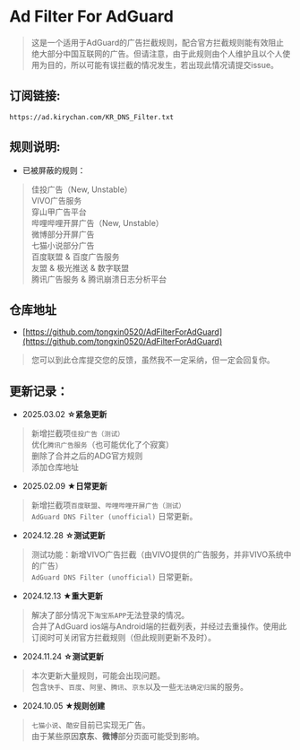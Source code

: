 # Ad Filter For AdGuard  
 
> 这是一个适用于AdGuard的广告拦截规则，配合官方拦截规则能有效阻止绝大部分中国互联网的广告。但请注意，由于此规则由个人维护且以个人使用为目的，所以可能有误拦截的情况发生，若出现此情况请提交issue。  
 
## 订阅链接:  
`https://ad.kirychan.com/KR_DNS_Filter.txt`  
 
## 规则说明:   
 
- 已被屏蔽的规则：  
> 佳投广告（New, Unstable）  
> VIVO广告服务  
> 穿山甲广告平台  
> 哔哩哔哩开屏广告（New, Unstable）  
> 微博部分开屏广告  
> 七猫小说部分广告  
> 百度联盟 & 百度广告服务  
> 友盟 & 极光推送 & 数字联盟  
> 腾讯广告服务 & 腾讯崩溃日志分析平台  

## 仓库地址  
- [https://github.com/tongxin0520/AdFilterForAdGuard](https://github.com/tongxin0520/AdFilterForAdGuard)  
> 您可以到此仓库提交您的反馈，虽然我不一定采纳，但一定会回复你。  
 
## 更新记录：  
- 2025.03.02 **☆紧急更新**  
> 新增拦截项`佳投广告（测试）`  
> 优化`腾讯广告服务`（也可能优化了个寂寞）  
> 删除了合并之后的ADG官方规则  
> 添加仓库地址

- 2025.02.09 **★日常更新**  
> 新增拦截项`百度联盟`、`哔哩哔哩开屏广告（测试）`  
> `AdGuard DNS Filter (unofficial)` 日常更新。  

- 2024.12.28 **☆测试更新**  
> 测试功能：新增VIVO广告拦截（由VIVO提供的广告服务，并非VIVO系统中的广告）  
> `AdGuard DNS Filter (unofficial)` 日常更新。  

- 2024.12.13 **★重大更新**  
> 解决了部分情况下`淘宝系APP`无法登录的情况。  
> 合并了AdGuard ios端与Android端的拦截列表，并经过去重操作。使用此订阅时可关闭官方拦截规则（但此规则更新不及时）。  

- 2024.11.24 **☆测试更新**  
> 本次更新大量规则，可能会出现问题。  
> 包含`快手`、`百度`、`阿里`、`腾讯`、`京东`以及一些`无法确定归属`的服务。  

- 2024.10.05 **★规则创建**  
> `七猫小说`、`酷安`目前已实现无广告。  
> 由于某些原因**京东**、**微博**部分页面可能受到影响。  